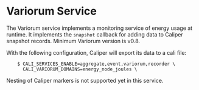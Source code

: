 Variorum Service
================

The Variorum service implements a monitoring service of energy usage at runtime.
It implements the `snapshot` callback for adding data to Caliper snapshot
records. Minimum Variorum version is v0.8.

With the following configuration, Caliper will export its
data to a cali file:

```
    $ CALI_SERVICES_ENABLE=aggregate,event,variorum,recorder \
      CALI_VARIORUM_DOMAINS=energy_node_joules \
```

Nesting of Caliper markers is not supported yet in this service.
